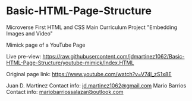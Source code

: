 # Basic-HTML-Page-Structure

Microverse First HTML and CSS Main Curriculum Project "Embedding Images and Video"

Mimick page of a YouTube Page

Live pre-view: https://raw.githubusercontent.com/jdmartinez1062/Basic-HTML-Page-Structure/youtube-mimick/Index.HTML

Original page link: https://www.youtube.com/watch?v=V74l_zS1x8E



Juan D. Martinez Contact info: jd.martinez1062@gmail.com
Mario Barrios Contact info: mariobarriossalazar@outlook.com